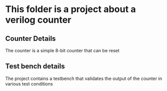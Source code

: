 # This folder is a project about a verilog counter

## Counter Details

The counter is a simple 8-bit counter that can be reset

## Test bench details

The project contains a testbench that validates the output of the counter in various test conditions